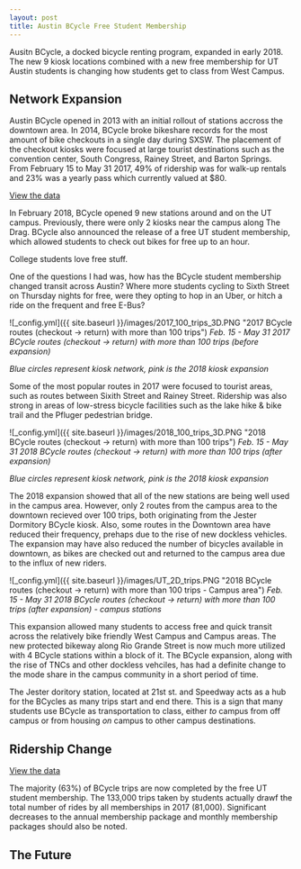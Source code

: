```yaml
---
layout: post
title: Austin BCycle Free Student Membership
---
```

Ausitn BCycle, a docked bicycle renting program, expanded in early 2018. The new 9 kiosk locations combined with a new free membership for UT Austin students is changing how students get to class from West Campus. 

## Network Expansion
Austin BCycle opened in 2013 with an initial rollout of stations accross the downtown area. In 2014, BCycle broke bikeshare records for the most amount of bike checkouts in a single day during SXSW. The placement of the checkout kiosks were focused at large tourist destinations such as the convention center, South Congress, Rainey Street, and Barton Springs. From February 15 to May 31 2017, 49% of ridership was for walk-up rentals and 23% was a yearly pass which currently valued at $80. 

<script type="text/javascript" charset="UTF-8" data-socrata-domain="data.austintexas.gov" src="https://data.austintexas.gov/component/visualization/v1/socrata-visualizations-loader.js"></script>
<a class="socrata-visualization-embed" data-embed-version="1" data-height="600" data-vif="{&quot;configuration&quot;:{&quot;viewSourceDataLink&quot;:true,&quot;showOtherCategory&quot;:true,&quot;showValueLabelsAsPercent&quot;:false,&quot;showValueLabels&quot;:true},&quot;series&quot;:[{&quot;unit&quot;:{&quot;other&quot;:&quot;b-cycle trips&quot;,&quot;one&quot;:&quot;b-cycle trip&quot;},&quot;color&quot;:{&quot;secondary&quot;:&quot;#71abd9&quot;,&quot;highlight&quot;:&quot;#cccccc&quot;,&quot;primary&quot;:&quot;#71abd9&quot;},&quot;showLegend&quot;:true,&quot;type&quot;:&quot;pieChart&quot;,&quot;dataSource&quot;:{&quot;measure&quot;:{&quot;aggregationFunction&quot;:&quot;count&quot;},&quot;domain&quot;:&quot;data.austintexas.gov&quot;,&quot;limit&quot;:5,&quot;orderBy&quot;:{&quot;parameter&quot;:&quot;measure&quot;,&quot;sort&quot;:&quot;desc&quot;},&quot;filters&quot;:[{&quot;function&quot;:&quot;timeRange&quot;,&quot;arguments&quot;:{&quot;start&quot;:&quot;2017-02-15T00:00:00&quot;,&quot;end&quot;:&quot;2017-05-31T23:59:59&quot;},&quot;columnName&quot;:&quot;checkout_date&quot;,&quot;isHidden&quot;:false}],&quot;type&quot;:&quot;socrata.soql&quot;,&quot;datasetUid&quot;:&quot;cwi3-ckqi&quot;,&quot;dimension&quot;:{&quot;columnName&quot;:&quot;membership_type&quot;,&quot;aggregationFunction&quot;:null}},&quot;label&quot;:null}],&quot;origin&quot;:{&quot;type&quot;:&quot;visualization_canvas&quot;,&quot;url&quot;:&quot;https://data.austintexas.gov/d/6pis-agdr&quot;},&quot;format&quot;:{&quot;type&quot;:&quot;visualization_interchange_format&quot;,&quot;version&quot;:3},&quot;description&quot;:&quot;Feb 15 - May 31&quot;,&quot;id&quot;:&quot;35c24635-8893-49a8-8677-965576f8c948&quot;,&quot;title&quot;:&quot;2017 Membership Type&quot;}" data-width="800" href="https://data.austintexas.gov/Transportation-and-Mobility/Austin-B-Cycle-Trips/cwi3-ckqi?referrer=embed" rel="external" target="_blank">View the data</a>

In February 2018, BCycle opened 9 new stations around and on the UT campus. Previously, there were only 2 kiosks near the campus along The Drag. BCycle also announced the release of a free UT student membership, which allowed students to check out bikes for free up to an hour. 

College students love free stuff. 

One of the questions I had was, how has the BCycle student membership changed transit across Austin? Where more students cycling to Sixth Street on Thursday nights for free, were they opting to hop in an Uber, or hitch a ride on the frequent and free E-Bus?

![_config.yml]({{ site.baseurl }}/images/2017_100_trips_3D.PNG "2017 BCycle routes (checkout -> return) with more than 100 trips")
*Feb. 15 - May 31 2017 BCycle routes (checkout -> return) with more than 100 trips (before expansion)*

*Blue circles represent kiosk network, pink is the 2018 kiosk expansion*

Some of the most popular routes in 2017 were focused to tourist areas, such as routes between Sixith Street and Rainey Street. Ridership was also strong in areas of low-stress bicycle facilities such as the lake hike & bike trail and the Pfluger pedestrian bridge. 

![_config.yml]({{ site.baseurl }}/images/2018_100_trips_3D.PNG "2018 BCycle routes (checkout -> return) with more than 100 trips")
*Feb. 15 - May 31 2018 BCycle routes (checkout -> return) with more than 100 trips (after expansion)*

*Blue circles represent kiosk network, pink is the 2018 kiosk expansion*

The 2018 expansion showed that all of the new stations are being well used in the campus area. However, only 2 routes from the campus area to the downtown recieved over 100 trips, both originating from the Jester Dormitory BCycle kiosk. Also, some routes in the Downtown area have reduced their frequency, prehaps due to the rise of new dockless vehicles. The expansion may have also reduced the number of bicycles available in downtown, as bikes are checked out and returned to the campus area due to the influx of new riders.

![_config.yml]({{ site.baseurl }}/images/UT_2D_trips.PNG "2018 BCycle routes (checkout -> return) with more than 100 trips - Campus area")
*Feb. 15 - May 31 2018 BCycle routes (checkout -> return) with more than 100 trips (after expansion) - campus stations*

This expansion allowed many students to access free and quick transit across the relatively bike friendly West Campus and Campus areas. The new protected bikeway along Rio Grande Street is now much more utilized with 4 BCycle stations within a block of it. The BCycle expansion, along with the rise of TNCs and other dockless vehciles, has had a definite change to the mode share in the campus community in a short period of time. 

The Jester doritory station, located at 21st st. and Speedway acts as a hub for the BCycles as many trips start and end there. This is a sign that many students use BCycle as transportation to class, either *to* campus from off campus or from housing *on* campus to other campus destinations. 

## Ridership Change

<script type="text/javascript" charset="UTF-8" data-socrata-domain="data.austintexas.gov" src="https://data.austintexas.gov/component/visualization/v1/socrata-visualizations-loader.js"></script>
<a class="socrata-visualization-embed" data-embed-version="1" data-height="600" data-vif="{&quot;format&quot;:{&quot;type&quot;:&quot;visualization_interchange_format&quot;,&quot;version&quot;:3},&quot;configuration&quot;:{&quot;viewSourceDataLink&quot;:true,&quot;showValueLabels&quot;:true,&quot;showValueLabelsAsPercent&quot;:false,&quot;showOtherCategory&quot;:true},&quot;description&quot;:&quot;Feb 15 - May 31&quot;,&quot;series&quot;:[{&quot;color&quot;:{&quot;primary&quot;:&quot;#71abd9&quot;,&quot;secondary&quot;:&quot;#71abd9&quot;,&quot;highlight&quot;:&quot;#cccccc&quot;},&quot;dataSource&quot;:{&quot;datasetUid&quot;:&quot;cwi3-ckqi&quot;,&quot;dimension&quot;:{&quot;columnName&quot;:&quot;membership_type&quot;,&quot;aggregationFunction&quot;:null},&quot;domain&quot;:&quot;data.austintexas.gov&quot;,&quot;measure&quot;:{&quot;columnName&quot;:null,&quot;aggregationFunction&quot;:&quot;count&quot;},&quot;orderBy&quot;:{&quot;parameter&quot;:&quot;measure&quot;,&quot;sort&quot;:&quot;desc&quot;},&quot;type&quot;:&quot;socrata.soql&quot;,&quot;filters&quot;:[{&quot;function&quot;:&quot;timeRange&quot;,&quot;arguments&quot;:{&quot;start&quot;:&quot;2018-02-15T00:00:00&quot;,&quot;end&quot;:&quot;2018-05-31T23:59:59&quot;},&quot;columnName&quot;:&quot;checkout_date&quot;,&quot;isHidden&quot;:false}],&quot;limit&quot;:5},&quot;label&quot;:null,&quot;type&quot;:&quot;pieChart&quot;,&quot;unit&quot;:{&quot;one&quot;:&quot;b-cycle trip&quot;,&quot;other&quot;:&quot;b-cycle trips&quot;},&quot;showLegend&quot;:true}],&quot;title&quot;:&quot;2018 Membership Type&quot;,&quot;id&quot;:&quot;178c1d5a-255e-48d4-8945-ef986b769afb&quot;}" data-width="800" href="https://data.austintexas.gov/Transportation-and-Mobility/Austin-B-Cycle-Trips/cwi3-ckqi?referrer=embed" rel="external" target="_blank">View the data</a>

The majority (63%) of BCycle trips are now completed by the free UT student membership. The 133,000 trips taken by students actually drawf the total number of rides by all memberships in 2017 (81,000). Significant decreases to the annual membership package and monthly membership packages should also be noted. 

## The Future

